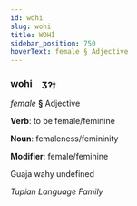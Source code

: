 ```yaml
---
id: wohi
slug: wohi
title: WOHİ
sidebar_position: 750
hoverText: female § Adjective
---
```


### wohi&emsp;<span kind="abugida">ʒɂɟ</span>

*female* **§** Adjective

**Verb**: to be female/feminine

**Noun**: femaleness/femininity

**Modifier**: female/feminine

Guaja wahy undefined

*Tupian Language Family*